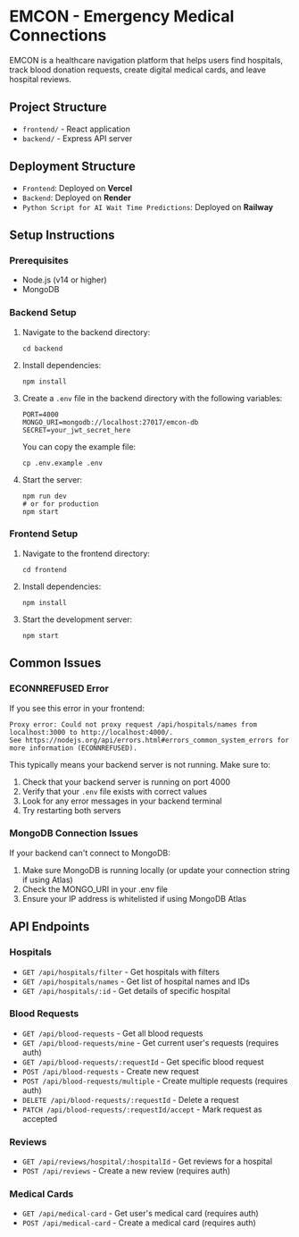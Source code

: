 # EMCON - Emergency Medical Connections

EMCON is a healthcare navigation platform that helps users find hospitals, track blood donation requests, create digital medical cards, and leave hospital reviews.

## Project Structure
- `frontend/` - React application
- `backend/` - Express API server

## Deployment Structure
- `Frontend`: Deployed on **Vercel**
- `Backend`: Deployed on **Render**
- `Python Script for AI Wait Time Predictions`: Deployed on **Railway**

## Setup Instructions

### Prerequisites
- Node.js (v14 or higher)
- MongoDB

### Backend Setup
1. Navigate to the backend directory:
   ```
   cd backend
   ```

2. Install dependencies:
   ```
   npm install
   ```

3. Create a `.env` file in the backend directory with the following variables:
   ```
   PORT=4000
   MONGO_URI=mongodb://localhost:27017/emcon-db
   SECRET=your_jwt_secret_here
   ```
   
   You can copy the example file:
   ```
   cp .env.example .env
   ```

4. Start the server:
   ```
   npm run dev
   # or for production
   npm start
   ```

### Frontend Setup
1. Navigate to the frontend directory:
   ```
   cd frontend
   ```

2. Install dependencies:
   ```
   npm install
   ```

3. Start the development server:
   ```
   npm start
   ```

## Common Issues

### ECONNREFUSED Error
If you see this error in your frontend:
```
Proxy error: Could not proxy request /api/hospitals/names from localhost:3000 to http://localhost:4000/.
See https://nodejs.org/api/errors.html#errors_common_system_errors for more information (ECONNREFUSED).
```

This typically means your backend server is not running. Make sure to:

1. Check that your backend server is running on port 4000
2. Verify that your `.env` file exists with correct values
3. Look for any error messages in your backend terminal
4. Try restarting both servers

### MongoDB Connection Issues
If your backend can't connect to MongoDB:

1. Make sure MongoDB is running locally (or update your connection string if using Atlas)
2. Check the MONGO_URI in your .env file
3. Ensure your IP address is whitelisted if using MongoDB Atlas

## API Endpoints

### Hospitals
- `GET /api/hospitals/filter` - Get hospitals with filters
- `GET /api/hospitals/names` - Get list of hospital names and IDs
- `GET /api/hospitals/:id` - Get details of specific hospital

### Blood Requests
- `GET /api/blood-requests` - Get all blood requests
- `GET /api/blood-requests/mine` - Get current user's requests (requires auth)
- `GET /api/blood-requests/:requestId` - Get specific blood request
- `POST /api/blood-requests` - Create new request
- `POST /api/blood-requests/multiple` - Create multiple requests (requires auth)
- `DELETE /api/blood-requests/:requestId` - Delete a request
- `PATCH /api/blood-requests/:requestId/accept` - Mark request as accepted

### Reviews
- `GET /api/reviews/hospital/:hospitalId` - Get reviews for a hospital
- `POST /api/reviews` - Create a new review (requires auth)

### Medical Cards
- `GET /api/medical-card` - Get user's medical card (requires auth)
- `POST /api/medical-card` - Create a medical card (requires auth)
